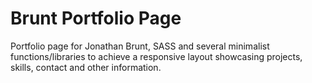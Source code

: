 # Brunt Portfolio Page

Portfolio page for Jonathan Brunt, SASS and several minimalist functions/libraries to achieve a responsive layout showcasing projects, skills, contact and other information.